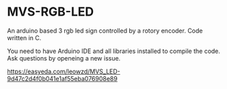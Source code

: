 # MVS-RGB-LED
An arduino based 3 rgb led sign controlled by a rotory encoder. Code written in C.

You need to have Arduino IDE and all libraries installed to compile the code.
Ask questions by openeing a new issue.


https://easyeda.com/leowzd/MVS_LED-9d47c2d4f0b041e1af55eba076908e89
